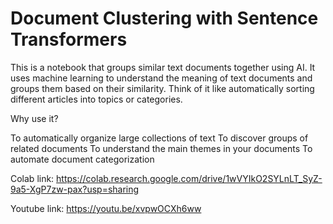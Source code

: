 # Document Clustering with Sentence Transformers

This is a notebook that groups similar text documents together using AI. It uses machine learning to understand the meaning of text documents and groups them based on their similarity. Think of it like automatically sorting different articles into topics or categories.

Why use it?

To automatically organize large collections of text
To discover groups of related documents
To understand the main themes in your documents
To automate document categorization


Colab link: https://colab.research.google.com/drive/1wVYIkO2SYLnLT_SyZ-9a5-XgP7zw-pax?usp=sharing

Youtube link: https://youtu.be/xvpwOCXh6ww
